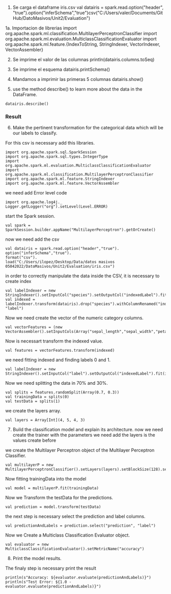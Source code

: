 1. Se carga el dataframe iris.csv
val datairis = spark.read.option("header", "true").option("inferSchema","true")csv("C:/Users/valer/Documents/GitHub/DatoMasivos/Unit2/Evaluation")

1a. Importacion de librerias 
import org.apache.spark.ml.classification.MultilayerPerceptronClassifier
import org.apache.spark.ml.evaluation.MulticlassClassificationEvaluator
import org.apache.spark.ml.feature.{IndexToString, StringIndexer, VectorIndexer, VectorAssembler}

      


2. Se imprime el valor de las columnas
println(datairis.columns.toSeq)

3. Se imprime el esquema 
datairis.printSchema()

4. Mandamos a imprimir las primeras 5 columnas
datairis.show()

5. use the method describe() to learn more about the data in the DataFrame.
```
datairis.describe()
```
### Result

6. Make the pertinent transformation for the categorical data which will be our labels to classify.



For this csv is necessary add this libraries.
```
import org.apache.spark.sql.SparkSession
import org.apache.spark.sql.types.IntegerType
import org.apache.spark.ml.evaluation.MulticlassClassificationEvaluator
import org.apache.spark.ml.classification.MultilayerPerceptronClassifier
import org.apache.spark.ml.feature.StringIndexer 
import org.apache.spark.ml.feature.VectorAssembler
```
we need add Error level code
```
import org.apache.log4j._
Logger.getLogger("org").setLevel(Level.ERROR)
```
start the Spark session.
```
val spark = SparkSession.builder.appName("MultilayerPerceptron").getOrCreate()
```
now we need add the csv
```
val datairis = spark.read.option("header","true").
option("inferSchema","true").
format("csv").
load("C:/Users/ilopez/Desktop/Data/datos masivos 05042022/DatoMasivos/Unit2/Evaluation/iris.csv")
```

in order to correctly manipulate the data inside the CSV, it is necessary to create index
```
val labelIndexer = new StringIndexer().setInputCol("species").setOutputCol("indexedLabel").fit(datairis)
val indexed = labelIndexer.transform(datairis).drop("species").withColumnRenamed("indexedLabel", "label")
```
Now we need create the vector of the numeric category columns.
```
val vectorFeatures = (new VectorAssembler().setInputCols(Array("sepal_length","sepal_width","petal_length","petal_width")).setOutputCol("features"))
```

Now is necessart transform the indexed value.
```
val features = vectorFeatures.transform(indexed)
```
we need fitting indexed and finding labels 0 and 1.
```
val labelIndexer = new StringIndexer().setInputCol("label").setOutputCol("indexedLabel").fit(indexed)
```

Now we need splitting the data in 70% and 30%.

```
val splits = features.randomSplit(Array(0.7, 0.3))
val trainingData = splits(0)
val testData = splits(1)
```

we create the layers array.
```
val layers = Array[Int](4, 5, 4, 3)
```

7. Build the classification model and explain its architecture.
now we need create the trainer  with the parameters
we need add the layers is the values create before

we create the Multilayer Perceptron object of the Multilayer Perceptron Classifier.
```
val multilayerP = new MultilayerPerceptronClassifier().setLayers(layers).setBlockSize(128).setSeed(1234L).setMaxIter(100)  
```
Now fitting trainingData into the model
```
val model = multilayerP.fit(trainingData)
```

Now we Transform the testData for the predictions.
```
val prediction = model.transform(testData)
```
the next step is necessary select the prediction and label columns.
```
val predictionAndLabels = prediction.select("prediction", "label")
```

Now we Create a Multiclass Classification Evaluator object.

```
val evaluator = new MulticlassClassificationEvaluator().setMetricName("accuracy")
```

 

8. Print the model results.

The finaly step is necessary print the result 
```
println(s"Accuracy: ${evaluator.evaluate(predictionAndLabels)}")
println(s"Test Error: ${1.0 - evaluator.evaluate(predictionAndLabels)}")
```